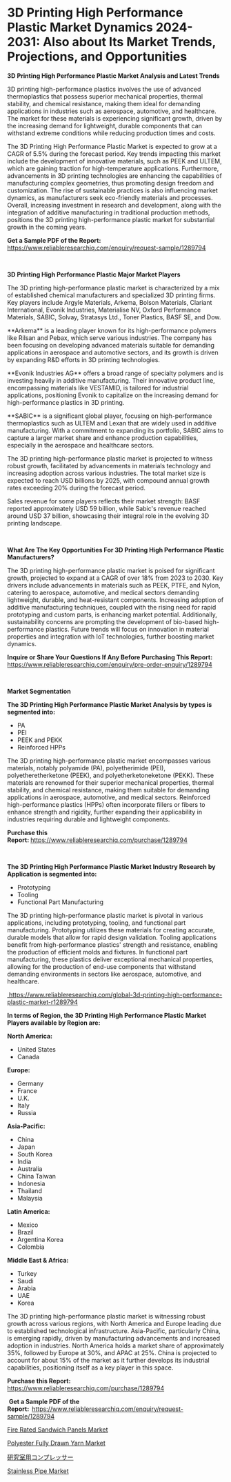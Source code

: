 <p><h1>3D Printing High Performance Plastic Market Dynamics 2024-2031: Also about Its Market Trends, Projections, and Opportunities</h1></p><p><strong>3D Printing High Performance Plastic Market Analysis and Latest Trends</strong></p>
<p><p>3D printing high-performance plastics involves the use of advanced thermoplastics that possess superior mechanical properties, thermal stability, and chemical resistance, making them ideal for demanding applications in industries such as aerospace, automotive, and healthcare. The market for these materials is experiencing significant growth, driven by the increasing demand for lightweight, durable components that can withstand extreme conditions while reducing production times and costs. </p><p>The 3D Printing High Performance Plastic Market is expected to grow at a CAGR of 5.5% during the forecast period. Key trends impacting this market include the development of innovative materials, such as PEEK and ULTEM, which are gaining traction for high-temperature applications. Furthermore, advancements in 3D printing technologies are enhancing the capabilities of manufacturing complex geometries, thus promoting design freedom and customization. The rise of sustainable practices is also influencing market dynamics, as manufacturers seek eco-friendly materials and processes. Overall, increasing investment in research and development, along with the integration of additive manufacturing in traditional production methods, positions the 3D printing high-performance plastic market for substantial growth in the coming years.</p></p>
<p><strong>Get a Sample PDF of the Report:&nbsp;</strong> <a href="https://www.reliableresearchiq.com/enquiry/request-sample/1289794?utm_campaign=1102&utm_medium=2&utm_source=Github&utm_content=ia&utm_term=09112024&utm_id=3d-printing-high-performance-plastic">https://www.reliableresearchiq.com/enquiry/request-sample/1289794</a></p>
<p>&nbsp;</p>
<p><strong>3D Printing High Performance Plastic Major Market Players</strong></p>
<p><p>The 3D printing high-performance plastic market is characterized by a mix of established chemical manufacturers and specialized 3D printing firms. Key players include Argyle Materials, Arkema, Bolson Materials, Clariant International, Evonik Industries, Materialise NV, Oxford Performance Materials, SABIC, Solvay, Stratasys Ltd., Toner Plastics, BASF SE, and Dow.</p><p>**Arkema** is a leading player known for its high-performance polymers like Rilsan and Pebax, which serve various industries. The company has been focusing on developing advanced materials suitable for demanding applications in aerospace and automotive sectors, and its growth is driven by expanding R&D efforts in 3D printing technologies.</p><p>**Evonik Industries AG** offers a broad range of specialty polymers and is investing heavily in additive manufacturing. Their innovative product line, encompassing materials like VESTAMID, is tailored for industrial applications, positioning Evonik to capitalize on the increasing demand for high-performance plastics in 3D printing.</p><p>**SABIC** is a significant global player, focusing on high-performance thermoplastics such as ULTEM and Lexan that are widely used in additive manufacturing. With a commitment to expanding its portfolio, SABIC aims to capture a larger market share and enhance production capabilities, especially in the aerospace and healthcare sectors.</p><p>The 3D printing high-performance plastic market is projected to witness robust growth, facilitated by advancements in materials technology and increasing adoption across various industries. The total market size is expected to reach USD billions by 2025, with compound annual growth rates exceeding 20% during the forecast period.</p><p>Sales revenue for some players reflects their market strength: BASF reported approximately USD 59 billion, while Sabic's revenue reached around USD 37 billion, showcasing their integral role in the evolving 3D printing landscape.</p></p>
<p>&nbsp;</p>
<p><strong>What Are The Key Opportunities For 3D Printing High Performance Plastic Manufacturers?</strong></p>
<p><p>The 3D printing high-performance plastic market is poised for significant growth, projected to expand at a CAGR of over 18% from 2023 to 2030. Key drivers include advancements in materials such as PEEK, PTFE, and Nylon, catering to aerospace, automotive, and medical sectors demanding lightweight, durable, and heat-resistant components. Increasing adoption of additive manufacturing techniques, coupled with the rising need for rapid prototyping and custom parts, is enhancing market potential. Additionally, sustainability concerns are prompting the development of bio-based high-performance plastics. Future trends will focus on innovation in material properties and integration with IoT technologies, further boosting market dynamics.</p></p>
<p><strong>Inquire or Share Your Questions If Any Before Purchasing This Report:</strong> <a href="https://www.reliableresearchiq.com/enquiry/pre-order-enquiry/1289794?utm_campaign=1102&utm_medium=2&utm_source=Github&utm_content=ia&utm_term=09112024&utm_id=3d-printing-high-performance-plastic">https://www.reliableresearchiq.com/enquiry/pre-order-enquiry/1289794</a></p>
<p>&nbsp;</p>
<p><strong>Market Segmentation</strong></p>
<p><strong>The 3D Printing High Performance Plastic Market Analysis by types is segmented into:</strong></p>
<p><ul><li>PA</li><li>PEI</li><li>PEEK and PEKK</li><li>Reinforced HPPs</li></ul></p>
<p><p>The 3D printing high-performance plastic market encompasses various materials, notably polyamide (PA), polyetherimide (PEI), polyetheretherketone (PEEK), and polyetherketoneketone (PEKK). These materials are renowned for their superior mechanical properties, thermal stability, and chemical resistance, making them suitable for demanding applications in aerospace, automotive, and medical sectors. Reinforced high-performance plastics (HPPs) often incorporate fillers or fibers to enhance strength and rigidity, further expanding their applicability in industries requiring durable and lightweight components. </p></p>
<p><strong>Purchase this Report:&nbsp;</strong><a href="https://www.reliableresearchiq.com/purchase/1289794?utm_campaign=1102&utm_medium=2&utm_source=Github&utm_content=ia&utm_term=09112024&utm_id=3d-printing-high-performance-plastic">https://www.reliableresearchiq.com/purchase/1289794</a></p>
<p>&nbsp;</p>
<p><strong>The 3D Printing High Performance Plastic Market Industry Research by Application is segmented into:</strong></p>
<p><ul><li>Prototyping</li><li>Tooling</li><li>Functional Part Manufacturing</li></ul></p>
<p><p>The 3D printing high-performance plastic market is pivotal in various applications, including prototyping, tooling, and functional part manufacturing. Prototyping utilizes these materials for creating accurate, durable models that allow for rapid design validation. Tooling applications benefit from high-performance plastics' strength and resistance, enabling the production of efficient molds and fixtures. In functional part manufacturing, these plastics deliver exceptional mechanical properties, allowing for the production of end-use components that withstand demanding environments in sectors like aerospace, automotive, and healthcare.</p></p>
<p><a href="https://www.reliableresearchiq.com/global-3d-printing-high-performance-plastic-market-r1289794?utm_campaign=1102&utm_medium=2&utm_source=Github&utm_content=ia&utm_term=09112024&utm_id=3d-printing-high-performance-plastic">&nbsp;https://www.reliableresearchiq.com/global-3d-printing-high-performance-plastic-market-r1289794</a></p>
<p><strong>In terms of Region, the 3D Printing High Performance Plastic Market Players available by Region are:</strong></p>
<p>
    <p> <strong> North America: </strong>
        <ul>
            <li>United States</li>
            <li>Canada</li>
        </ul>
        </p> 
    <p> <strong> Europe: </strong>
        <ul>
            <li>Germany</li>
            <li>France</li>
            <li>U.K.</li>
            <li>Italy</li>
            <li>Russia</li>
        </ul>
        </p> 
    <p> <strong> Asia-Pacific: </strong>
        <ul>
            <li>China</li>
            <li>Japan</li>
            <li>South Korea</li>
            <li>India</li>
            <li>Australia</li>
            <li>China Taiwan</li>
            <li>Indonesia</li>
            <li>Thailand</li>
            <li>Malaysia</li>
        </ul>
        </p> 
    <p> <strong> Latin America: </strong>
        <ul>
            <li>Mexico</li>
            <li>Brazil</li>
            <li>Argentina Korea</li>
            <li>Colombia</li>
        </ul>
        </p> 
    <p> <strong> Middle East & Africa: </strong>
        <ul>
            <li>Turkey</li>
            <li>Saudi</li>
            <li>Arabia</li>
            <li>UAE</li>
            <li>Korea</li>
        </ul>
    </p>
    </p>
<p><p>The 3D printing high-performance plastic market is witnessing robust growth across various regions, with North America and Europe leading due to established technological infrastructure. Asia-Pacific, particularly China, is emerging rapidly, driven by manufacturing advancements and increased adoption in industries. North America holds a market share of approximately 35%, followed by Europe at 30%, and APAC at 25%. China is projected to account for about 15% of the market as it further develops its industrial capabilities, positioning itself as a key player in this space.</p></p>
<p><strong>Purchase this Report: </strong><a href="https://www.reliableresearchiq.com/purchase/1289794?utm_campaign=1102&utm_medium=2&utm_source=Github&utm_content=ia&utm_term=09112024&utm_id=3d-printing-high-performance-plastic">https://www.reliableresearchiq.com/purchase/1289794</a></p>
<p>&nbsp;<strong>Get a Sample PDF of the Report:&nbsp;&nbsp;</strong><a href="https://www.reliableresearchiq.com/enquiry/request-sample/1289794?utm_campaign=1102&utm_medium=2&utm_source=Github&utm_content=ia&utm_term=09112024&utm_id=3d-printing-high-performance-plastic">https://www.reliableresearchiq.com/enquiry/request-sample/1289794</a></p>
<p><strong></strong></p>
<p><p><a href="https://github.com/iva0ei4r/Market-Research-Report-List-1/blob/main/fire-rated-sandwich-panels-market.md?utm_campaign=1102&utm_medium=2&utm_source=Github&utm_content=ia&utm_term=09112024&utm_id=3d-printing-high-performance-plastic">Fire Rated Sandwich Panels Market</a></p><p><a href="https://github.com/felipahorkby/Market-Research-Report-List-1/blob/main/polyester-fully-drawn-yarn-market.md?utm_campaign=1102&utm_medium=2&utm_source=Github&utm_content=ia&utm_term=09112024&utm_id=3d-printing-high-performance-plastic">Polyester Fully Drawn Yarn Market</a></p><p><a href="https://github.com/mohamedbakry57/Market-Research-Report-List-6/blob/main/123456322765.md?utm_campaign=1102&utm_medium=2&utm_source=Github&utm_content=ia&utm_term=09112024&utm_id=3d-printing-high-performance-plastic">研究室用コンプレッサー</a></p><p><a href="https://github.com/arionmp/Market-Research-Report-List-5/blob/main/stainless-pipe-market.md?utm_campaign=1102&utm_medium=2&utm_source=Github&utm_content=ia&utm_term=09112024&utm_id=3d-printing-high-performance-plastic">Stainless Pipe Market</a></p></p>